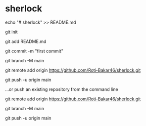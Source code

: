 # sherlock
echo "# sherlock" >> README.md

git init

git add README.md

git commit -m "first commit"

git branch -M main

git remote add origin https://github.com/Roti-Bakar46/sherlock.git

git push -u origin main

…or push an existing repository from the command line

git remote add origin https://github.com/Roti-Bakar46/sherlock.git

git branch -M main

git push -u origin main
